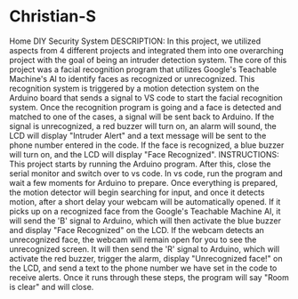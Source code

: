 # Christian-S
Home DIY Security System
DESCRIPTION: In this project, we utilized aspects from 4 different projects and integrated them into one overarching project with the goal of being an intruder detection system. The core of this project was a facial recognition program that utilizes Google's Teachable Machine's AI to identify faces as recognized or unrecognized. This recognition system is triggered by a motion detection system on the Arduino board that sends a signal to VS code to start the facial recognition system. Once the recognition program is going and a face is detected and matched to one of the cases, a signal will be sent back to Arduino. If the signal is unrecognized, a red buzzer will turn on, an alarm will sound, the LCD will display "Intruder Alert" and a text message will be sent to the phone number entered in the code. If the face is recognized, a blue buzzer will turn on, and the LCD will display "Face Recognized". INSTRUCTIONS: This project starts by running the Arduino program. After this, close the serial monitor and switch over to vs code. In vs code, run the program and wait a few moments for Arduino to prepare. Once everything is prepared, the motion detector will begin searching for input, and once it detects motion, after a short delay your webcam will be automatically opened. If it picks up on a recognized face from the Google's Teachable Machine AI, it will send the 'B' signal to Arduino, which will then activate the blue buzzer and display "Face Recognized" on the LCD. If the webcam detects an unrecognized face, the webcam will remain open for you to see the unrecognized screen. It will then send the 'R' signal to Arduino, which will activate the red buzzer, trigger the alarm, display "Unrecognized face!" on the LCD, and send a text to the phone number we have set in the code to receive alerts. Once it runs through these steps, the program will say "Room is clear" and will close.
